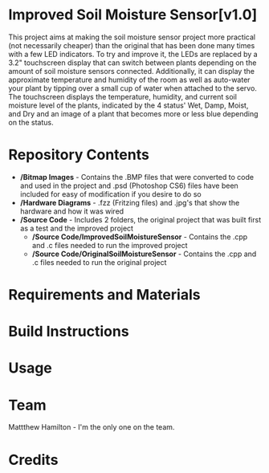 # Improved Soil Moisture Sensor[v1.0]

This project aims at making the soil moisture sensor project more practical (not necessarily cheaper) than the original that has been done many times with a few LED indicators. To try and improve it, the LEDs are replaced by a 3.2" touchscreen display that can switch between plants depending on the amount of soil moisture sensors connected. Additionally, it can display the approximate temperature and humidity of the room as well as auto-water your plant by tipping over a small cup of water when attached to the servo. The touchscreen displays the temperature, humidity, and current soil moisture level of the plants, indicated by the 4 status' Wet, Damp, Moist, and Dry and an image of a plant that becomes more or less blue depending on the status. 

Repository Contents
============
* **/Bitmap Images** - Contains the .BMP files that were converted to code and used in the project and .psd (Photoshop CS6) files have been included for easy of modification if you desire to do so
* **/Hardware Diagrams** - .fzz (Fritzing files) and .jpg's that show the hardware and how it was wired
* **/Source Code** - Includes 2 folders, the original project that was built first as a test and the improved project
  * **/Source Code/ImprovedSoilMoistureSensor** - Contains the .cpp and .c files needed to run the improved project
  * **/Source Code/OriginalSoilMoistureSensor** - Contains the .cpp and .c files needed to run the original project

Requirements and Materials
============

Build Instructions
==================

Usage
=====

Team
=====
Mattthew Hamilton - I'm the only one on the team.

Credits
=======
